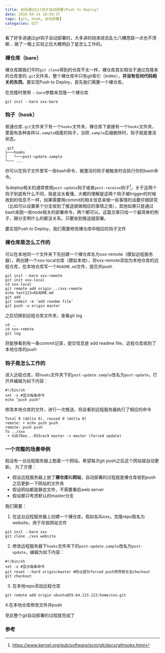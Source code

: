 ```yaml
---
title: 如何通过Git钩子自动部署(Push to Deploy)
date: 2016-04-14 18:59:37
tags: [git, hook, 自动部署]
categories: GIT
---
```

看了好多讲通过git钩子自动部署的，大多讲的绕来绕去乱七八糟思路一点也不清晰…
做了一晚上实验之后大概明白了是怎么工作的。

### 裸仓库（bare）
裸仓库跟我们平时`git clone`得到的仓库不太一样，裸仓库其实相当于通过克隆来的仓库里的`.git`文件夹，整个裸仓库中只有git索引（index），**并没有任何代码相关的东西**。要实现Push to Deploy，首先我们需要一个裸仓库。

在克隆时使用 `--bare`参数来克隆一个裸仓库
```
git init --bare xxx-bare
```
### 钩子（hook）
普通仓库`.git`文件夹下有一个`hooks`文件夹，裸仓库下直接有一个`hooks`文件夹，里面有各种各样以`.sample`结尾的钩子，当把`.sample`后缀删除时，钩子就是激活状态。
```
.git
├───hooks
│   └───post-update.sample   
└─── ...
```
你可以在钩子文件里写一些bash命令，被激活的钩子被触发时会执行你的bash命令。

与deploy相关的通常使用`post-update`钩子或者`post-receive`钩子[^1]，关于这两个钩子到底有什么不同，我是没太看懂，大概的理解是这两个钩子被trigger的时候收到的信息不一样，如果需要用commit的相关信息来做一些事情的话要仔细研究（比如可以设置某个分支收到了推送就做相应的事情之类），其他如果只是通过bash来跑一些node相关的部署命令，两个都可以。这篇文章只给一个最简单的例子，跟分支啊什么的都没关系，只要收到推送就部署。

要实现Push to Deploy，我们需要修改裸仓库中相应的钩子文件

### 裸仓库是怎么工作的
可以在本地同一个文件夹下先创建一个裸仓库名为xxx-remote（模拟远程服务器），再创建一个xxx-local仓库（模拟本地），将xxx-remote添加为本地仓库的远程仓库，在本地仓库写一个`README.md`文件，提交并push
```
git init --bare xxx-remote
git init xxx-local
cd xxx-local
git remote add origin ../xxx-remote
echo test123>README.md
git add .
git commit -m 'add readme file'
git push -u origin master
```
之后切换到远程仓库文件夹，查看git log
```
cd ..
cd xxx-remote
git log
```
将能够看到有一条commit记录，提交信息是 add readme file，远程仓库收到了本地仓库的push

### 钩子是怎么工作的
进入远程仓库，将`hooks`文件夹下的`post-update.sample`改名为`post-update`，打开并编辑为如下内容：
```
#!/bin/sh
set -x #显示每条命令
echo "push push"
```
修改本地仓库的文件，进行一次推送，将会看到远程服务器执行了相应的命令
```
Total 0 (delta 0), reused 0 (delta 0)
remote: + echo push push
remote: push push
To ../xxx
 + 41b78ee...055cec9 master -> master (forced update)
```

### 一个完整的场景举例
假设有一台远程服务器上跑着一个网站，希望每次git push之后这个网站就自动更新。
为了方便：
- 假设远程服务器上放了**裸仓库**和**网站**，自动部署的过程就是裸仓库收到push之后更新一下网站的文件夹
- 假设网站都是静态文件，不需要重启web server
- 假设都只考虑默认的master分支

我们需要：
1. 在这台远程服务器上创建一个裸仓库，假如名叫xxx。克隆repo取名为website，用于存放网站文件
```
git init --bare xxx
git clone ./xxx website
```
2. 修改远程服务器下`hooks`文件夹下的`post-update.sample`改名为`post-update`，编辑为如下内容：
```
#!/bin/sh
set -x #显示每条命令
git reset --hard origin/master #防止因为forced push而导致无法checkout
git checkout
```
3. 在本地repo添加远程仓库
```
git remote add origin ubuntu@59.64.123.123:home/xxx.git
```
4.在本地仓库修改文件并push

至此整个git自动部署的过程就完成了

### 参考
[1]: https://www.kernel.org/pub/software/scm/git/docs/githooks.html

[^1]: https://www.kernel.org/pub/software/scm/git/docs/githooks.html
